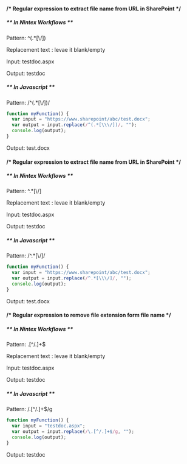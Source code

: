 #### /* Regular expression to extract file name from URL in SharePoint */

##### ** In Nintex Workflows **
Pattern: ^(.*[\\\/])

Replacement text  : levae it blank/empty

Input: testdoc.aspx

Output: testdoc

##### ** In Javascript **
Pattern: /^(.*[\\\/])/

```javascript
function myFunction() {
  var input = "https://www.sharepoint/abc/test.docx"; 
  var output = input.replace(/^(.*[\\\/])/, "");
  console.log(output);
}
```
Output: test.docx


#### /* Regular expression to extract file name from URL in SharePoint */

##### ** In Nintex Workflows **
Pattern: ^.*[\\\/]

Replacement text  : levae it blank/empty

Input: testdoc.aspx

Output: testdoc

##### ** In Javascript **
Pattern: /^.*[\\\/]/

```javascript
function myFunction() {
  var input = "https://www.sharepoint/abc/test.docx"; 
  var output = input.replace(/^.*[\\\/]/, "");
  console.log(output);
}
```
Output: test.docx


#### /* Regular expression to remove file extension form file name */

##### ** In Nintex Workflows **
Pattern: \.[^/.]+$

Replacement text  : levae it blank/empty

Input: testdoc.aspx

Output: testdoc


##### ** In Javascript **
Pattern: /\.[^/.]+$/g

```javascript
function myFunction() {
  var input = "testdoc.aspx"; 
  var output = input.replace(/\.[^/.]+$/g, "");
  console.log(output);
}
```
Output: testdoc
